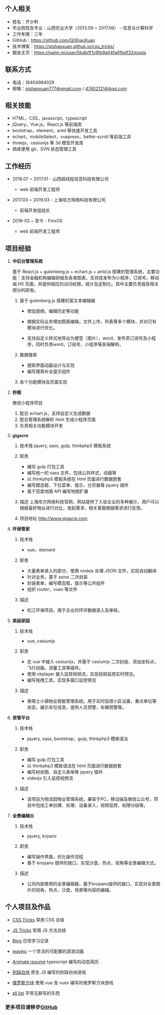 ## 个人相关

- 姓名：齐少轩
- 毕业院校及专业：山西农业大学（2013.09 ~ 2017.06） - 信息与计算科学
- 工作年限：三年
- GitHub：https://github.com/QiShaoXuan
- 技术博客：https://qishaoxuan.github.io/css_tricks/
- 掘金主页：https://juejin.im/user/5b4b1f1c6fb9a04fa91bdf32/posts
  
## 联系方式

- 电话：18404984029
- 邮箱：qishaoxuan777@gmail.com / 474021214@qq.com

## 相关技能

- HTML，CSS，javascript，typescript
- jQuery，Vue.js，React.js 等前端库
- bootstrap，element，antd 等快速开发工具
- echart，mobileSelect，vuepress，better-scroll 等前端工具
- threejs，cesiumjs 等 3d 模型开发库
- 熟练使用 git，SVN 状态管理工具

## 工作经历

- 2016.07 ~ 2017.01 - 山西超线程信息科技有限公司
  - web 前端开发工程师

- 2017.03 ~ 2019.03 - 上海垓方网络科技有限公司
  - 前端开发组组长
  
- 2019-03 ~ 至今 - FinxOS
  - web 前端开发工程师

## 项目经验

1. **中后台管理系统**

   基于 React.js + gutenberg.js + echart.js + antd.js 搭建的管理系统，主要功能：支持金融机构编辑研报及各类图表，支持其发布为小程序，订阅号，移动端 H5 页面，并提供相应的访问权限，统计及定制化。其中主要负责报告相关部分的研发。

   1. 基于 gutenberg.js 搭建的富文本编辑器

      - 增加提纲，编辑历史等功能

      - 根据实际业务增加图表编辑，文件上传，列表等多个模块，并对已有模块进行优化。
      - 支持自定义样式地导出为便签（图片），word，发布至订阅号及小程序，同时负责word，订阅号，小程序等各端解析。
   
   2. 数据搜索
      - 搜索界面动画设计与实现
      - 编写搜索补全提示组件
   3. 各个功能模块及页面实现
   
2. **秒图**

      微信小程序项目

      1. 配合 echart.js，支持自定义生成数据
      2. 配合管理系统解析 html 生成小程序页面
      3. 负责相关功能模块开发

3. **gigacre**

   1. 技术栈
   jquery, sass, gulp, thinkphp5 模板系统

   2. 职责
      - 编写 gulp 打包工具
      - 编写统一的 sass 文件，包括公共样式，动画等
      - 以 thinkphp5 模板系统在 html 页面进行数据嵌套
      - 编写模态框、下拉菜单、提示、分页器等 jquery 插件
      - 基于百度地图 API 编写地图扩展

   3. 描述
      上海垓方网络科技官网，网站提供了入驻企业的多种展示，用户可以根据喜好物业进行对比，发起需求，相关客服根据需求进行反馈。

   4. 项目地址
      http://www.gigacre.com

4. **环保管家**

   1. 技术栈
      - vue，element

   2. 职责
      - 大量表单录入的部分，使用 nodejs 处理 JSON 文件，实现自动翻译
      - 针对业务，基于 axios 二次封装
      - 封装表单，编写模态框，提示等公共组件
      - 组织 router，vuex 等文件

   3. 描述
      - 松江环保项目。用于企业的环评数据录入及审核。

5. **美丽家园**

   1. 技术栈
      - vue, cesiumjs

   2. 职责
      - 在 vue 中接入 cesiumjs，并基于 cesiumjs 二次封装，添加坐标点，飞行动画，测量工具等插件。
      - 使用 ckplayer 接入监控视频流，实现视频监控实时预览。
      - 编写拖拽工具，实现多窗口监控预览

   3. 描述
      - 泰晤士小镇物业智能管理系统。用于实时监控小区设备，重点单位等状态，展示车位信息，提供人员预警，车辆预警等。


6. **资管平台**

   1. 技术栈
      - jquery, sass, bootstrap，gulp, thinkphp3 模板语法

   2. 职责
      - 编写 gulp 打包工具
      - 以 thinkphp3 模板语法在 html 页面进行数据嵌套
      - 编写树状图、自定义表单等 jquery 插件
      - videojs 引入监控视频流

   3. 描述
      - 该项目为物流园物业管理系统，兼容于PC，移动端及微信公众号，项目中包括工单创建、处理，设备录入，视频监控，权限分级等。

7. **全景编辑**器

   1. 技术栈
      - jquery, krpano

   2. 职责
      - 编写操作界面，优化操作流程
      - 基于 kropano 提供的接口，实现沙盘，热点，视角等全景编辑方式。

   3. 描述
      - 公司内部使用的全景编辑器，基于kropano提供的接口，实现对全景图片的视角，热点，沙盘，场景等内容的编辑。


## 个人项目及作品

- [CSS Tricks](https://qishaoxuan.github.io/css_tricks/)
  常用 CSS 总结

- [JS Tricks](https://qishaoxuan.github.io/js_tricks/)
  常用 JS 方法总结

- [Blog](https://qishaoxuan.github.io/blog/)
  日常学习记录

- [wavejs](https://github.com/QiShaoXuan/wavejs)
  一个灵活的可配置的波浪动画

- [Animate resume](https://github.com/QiShaoXuan/animate_resume_ts)
  typescript 编写的动态简历

- [别踩白块](https://github.com/QiShaoXuan/dont-touch-white)
  原生 JS 编写的别踩白块游戏

- [俄罗斯方块](https://github.com/QiShaoXuan/vue_tetris)
  使用 vue 及 vuex 编写的俄罗斯方块游戏
  
- [all list](https://github.com/QiShaoXuan/qishaoxuan.github.io)
  平常无聊写的东西

### 更多项目请移步[GitHub](https://github.com/QiShaoXuan)
